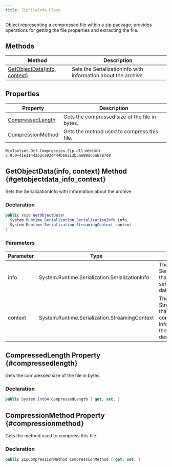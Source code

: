 ```yaml
---
title: ZipFileInfo Class
---
```

Object representing a compressed file within a zip package; provides operations for getting the file properties and extracting the file.
## Methods
| Method | Description |
| ------ | ----------- |
| [GetObjectData(info, context)](#getobjectdata_info_context) | Sets the SerializationInfo with information about the archive. |
## Properties
| Property | Description |
| ------ | ----------- |
| [CompressedLength](#compressedlength) | Gets the compressed size of the file in bytes. |
| [CompressionMethod](#compressionmethod) | Gets the method used to compress this file. |
`WixToolset.Dtf.Compression.Zip.dll` version `5.0.0+41e11442b2ca93e444b60213b5ae99dcbab787d8`
## GetObjectData(info, context) Method {#getobjectdata_info_context}
Sets the SerializationInfo with information about the archive.
### Declaration
```cs
public void GetObjectData(
  System.Runtime.Serialization.SerializationInfo info,
  System.Runtime.Serialization.StreamingContext context
)
```
### Parameters
| Parameter | Type | Description |
| --------- | ---- | ----------- |
| info | System.Runtime.Serialization.SerializationInfo | The SerializationInfo that holds the serialized object data. |
| context | System.Runtime.Serialization.StreamingContext | The StreamingContext that contains contextual information about the source or destination. |
## CompressedLength Property {#compressedlength}
Gets the compressed size of the file in bytes.
### Declaration
```cs
public System.Int64 CompressedLength { get; set; }
```
## CompressionMethod Property {#compressionmethod}
Gets the method used to compress this file.
### Declaration
```cs
public ZipCompressionMethod CompressionMethod { get; set; }
```
